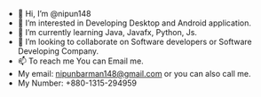 - 👋 Hi, I’m @nipun148
- 👀 I’m interested in Developing Desktop and Android application.
- 🌱 I’m currently learning Java, Javafx, Python, Js.
- 💞️ I’m looking to collaborate on Software developers or Software Developing Company.
- 📫 To reach me You can Email me.
- My email: nipunbarman148@gmail.com or you can also call me.
- My Number: +880-1315-294959

<!---
nipun148/nipun148 is a ✨ special ✨ repository because its `README.md` (this file) appears on your GitHub profile.
You can click the Preview link to take a look at your changes.
--->
